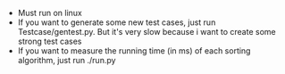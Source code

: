 - Must run on linux
- If you want to generate some new test cases, just run Testcase/gentest.py. But it's very slow because i want to create some strong test cases 
- If you want to measure the running time (in ms) of each sorting algorithm, just run ./run.py 
